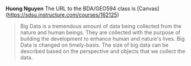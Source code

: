 **Huong Nguyen**
The URL to the BDA/GEO594 class is [Canvas] (https://sdsu.instructure.com/courses/162125)

>Big Data is a tremendous amount of data being collected from the nature and human beings. They are collected with the purpose of building the development to enhance human and
>nature's lives. Big Data is changed on timely-basis. The size of big data can be described based on the perspective and objects that we collect the data. 

